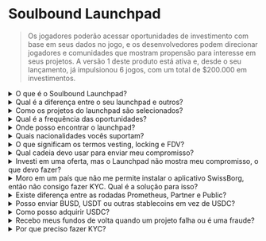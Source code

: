 # Soulbound Launchpad

> Os jogadores poderão acessar oportunidades de investimento com base em seus dados no jogo, e os desenvolvedores podem direcionar jogadores e comunidades que mostram propensão para interesse em seus projetos. A versão 1 deste produto está ativa e, desde o seu lançamento, já impulsionou 6 jogos, com um total de $200.000 em investimentos.

<details>

<summary>O que é o Soulbound Launchpad?</summary>

O Soulbound Launchpad é uma plataforma que conecta jogadores a jogos que estão captando capital com base em sua identidade digital. Ele permite que os desenvolvedores de jogos direcionem jogadores específicos usando suas identidades digitais e levantem fundos.

</details>

<details>

<summary>Qual é a diferença entre o seu launchpad e outros?</summary>

Os jogadores conectados ao Soulbound Launchpad através da rede de credenciais têm acesso a ofertas personalizadas de acordo com suas credenciais de jogos. Isso significa que um jogador de FPS tem mais chances de receber uma oportunidade relacionada a jogos de FPS.

</details>

<details>

<summary>Como os projetos do launchpad são selecionados?</summary>

O conselho de investimento realiza um processo de due diligence rigoroso em várias etapas, culminando em um relatório abrangente. No mercado privado (capital de risco, investidores-anjo), mantemos alguns dos relatórios de due diligence mais abrangentes e detalhados no setor de GameFi.

</details>

<details>

<summary>Qual é a frequência das oportunidades?</summary>

Nossa capacidade de aceitar projetos depende inteiramente da qualidade do fluxo de negócios. Portanto, consideramos apenas projetos que atendam a altos padrões de qualidade.

</details>

<details>

<summary>Onde posso encontrar o launchpad?</summary>

Você pode encontrar o launchpad [aqui](https://launchpad.xborg.com/).

</details>

<details>

<summary>Quais nacionalidades vocês suportam?</summary>

Nós suportamos os países suportados pela SwissBorg. A lista completa pode ser encontrada aqui: [https://swissborg.com/supported-countries](https://swissborg.com/supported-countries)

</details>

<details>

<summary>O que significam os termos vesting, locking e FDV?</summary>

* **Vesting** se refere ao período durante o qual os tokens são distribuídos.
* **Locked** se refere ao período durante o qual os tokens são bloqueados.
* **FDV** se refere à avaliação de um token, calculada multiplicando seu preço pelo fornecimento máximo. (Fully Diluted Valuation)

</details>

<details>

<summary>Qual cadeia devo usar para enviar meu compromisso?</summary>

Ethereum, via USDC (ERC-20).

</details>

<details>

<summary>Investi em uma oferta, mas o Launchpad não mostra meu compromisso, o que devo fazer?</summary>

Se o launchpad não mostrar o compromisso, por favor abra um ticket de suporte no Discord.

</details>

<details>

<summary>Moro em um país que não me permite instalar o aplicativo SwissBorg, então não consigo fazer KYC. Qual é a solução para isso?</summary>

No momento, só suportamos nacionalidades disponíveis no aplicativo SwissBorg. A XBorg está trabalhando ativamente na expansão de sua rede e, com o tempo, mais regiões e nacionalidades serão elegíveis para KYC.

</details>

<details>

<summary>Existe diferença entre as rodadas Prometheus, Partner e Public?</summary>

As rodadas em que os usuários são elegíveis variam de acordo com sua demografia. Os detentores de Prometheus recebem os maiores benefícios e não precisam pagar taxas, enquanto outras rodadas têm taxas e tamanhos de alocação diferentes.

</details>

<details>

<summary>Posso enviar BUSD, USDT ou outras stablecoins em vez de USDC?</summary>

Atualmente, só suportamos USDC.

</details>

<details>

<summary>Como posso adquirir USDC?</summary>

A SwissBorg é uma das melhores opções para adquirir USDC a partir de outras criptomoedas ou moedas fiduciárias.

</details>

<details>

<summary>Recebo meus fundos de volta quando um projeto falha ou é uma fraude?</summary>

Realizamos uma due diligence rigorosa nas oportunidades do launchpad da XBorg para limitar o número de projetos que falham.

Não será feito reembolso se for considerada culpa dos investidores.

</details>

<details>

<summary>Por que preciso fazer KYC?</summary>

Para que a XBorg cumpra a jurisdição relevante em relação aos launchpads.

</details>